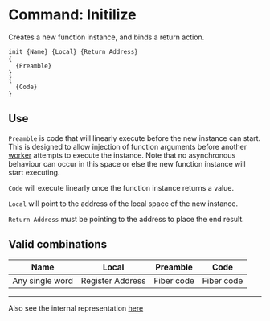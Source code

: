 # Command: Initilize
Creates a new function instance, and binds a return action.
```
init {Name} {Local} {Return Address}
{
  {Preamble}
}
{
  {Code}
}
```

## Use
``Preamble`` is code that will linearly execute before the new instance can start. This is designed to allow injection of function arguments before another [worker](./../../internals/classes/worker.md) attempts to execute the instance.  Note that no asynchronous behaviour can occur in this space or else the new function instance will start executing.  

``Code`` will execute linearly once the function instance returns a value.  

``Local`` will point to the address of the local space of the new instance.

``Return Address`` must be pointing to the address to place the end result.

## Valid combinations
| Name | Local | Preamble | Code |
|:-:|:-:|:-:|:-:|
| Any single word | Register Address | Fiber code | Fiber code |


---

Also see the internal representation [here](./../../internals/commands/initilize.)
